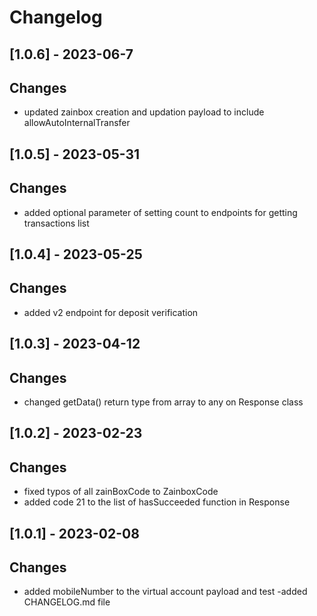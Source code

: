 # Changelog

## [1.0.6] - 2023-06-7
## Changes
- updated zainbox creation and updation payload to include allowAutoInternalTransfer

## [1.0.5] - 2023-05-31
## Changes
- added optional parameter of setting count to endpoints for getting transactions list

## [1.0.4] - 2023-05-25
## Changes
- added v2 endpoint for deposit verification

## [1.0.3] - 2023-04-12
## Changes
- changed getData() return type from array to any on Response class

## [1.0.2] - 2023-02-23
## Changes
- fixed typos of all zainBoxCode to ZainboxCode
- added code 21 to the list of hasSucceeded function in Response 

## [1.0.1] - 2023-02-08
## Changes
- added mobileNumber to the virtual account payload and test
-added CHANGELOG.md file
